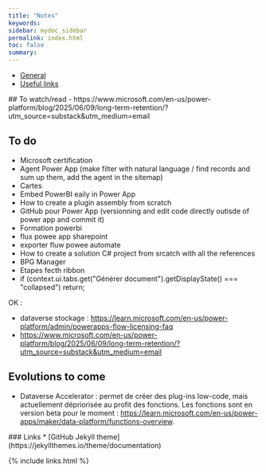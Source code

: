 ```yaml
---
title: "Notes"
keywords:
sidebar: mydoc_sidebar
permalink: index.html
toc: false
summary:
---
```


<ul id="profileTabs" class="nav nav-tabs">
    <li class="active"><a class="noCrossRef" href="#general" data-toggle="tab">General</a></li>
    <li><a class="noCrossRef" href="#useful-links" data-toggle="tab">Useful links</a></li>
</ul>
  <div class="tab-content">
<div role="tabpanel" class="tab-pane active" id="general" markdown="1">
## To watch/read
- https://www.microsoft.com/en-us/power-platform/blog/2025/06/09/long-term-retention/?utm_source=substack&utm_medium=email

## To do
* Microsoft certification
* Agent Power App (make filter with natural language / find records and sum up them, add the agent in the sitemap)
* Cartes
* Embed PowerBI eaily in Power App
* How to create a plugin assembly from scratch
* GitHub pour Power App (versionning and edit code directly outisde of power app and commit it)
* Formation powerbi
* flux powee app sharepoint
* exporter fluw powee automate
* How to create a solution C# project from srcatch with all the references
* BPG Manager
* Etapes fecth ribbon
* if (context.ui.tabs.get("Générer document").getDisplayState() === "collapsed") return;

OK  :
- dataverse stockage : https://learn.microsoft.com/en-us/power-platform/admin/powerapps-flow-licensing-faq
- https://www.microsoft.com/en-us/power-platform/blog/2025/06/09/long-term-retention/?utm_source=substack&utm_medium=email


## Evolutions to come
- Dataverse Accelerator : permet de créer des plug-ins low-code, mais actuellement dépriorisée au profit des fonctions. Les fonctions sont en version beta pour le moment : https://learn.microsoft.com/en-us/power-apps/maker/data-platform/functions-overview.
</div>

<div role="tabpanel" class="tab-pane" id="useful-links" markdown="1">
### Links
* [GitHub Jekyll theme](https://jekyllthemes.io/theme/documentation)
</div>
</div>

{% include links.html %}
